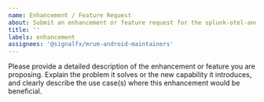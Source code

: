 ```yaml
---
name: Enhancement / Feature Request
about: Submit an enhancement or feature request for the splunk-otel-android Agent.
title: ''
labels: enhancement
assignees: '@signalfx/mrum-android-maintainers'
---
```


Please provide a detailed description of the enhancement or feature you are proposing. Explain the problem it solves or the new capability it introduces, and clearly describe the use case(s) where this enhancement would be beneficial.
